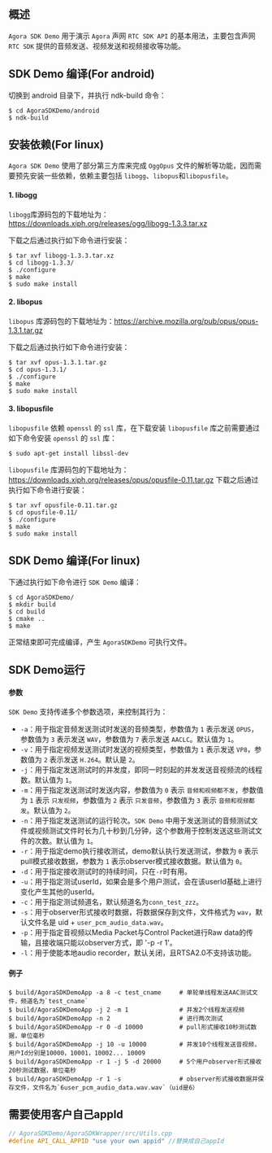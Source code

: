 ## 概述

`Agora SDK Demo` 用于演示 `Agora` 声网 `RTC SDK API` 的基本用法，主要包含声网 `RTC SDK` 提供的音频发送、视频发送和视频接收等功能。

## SDK Demo 编译(For android)

切换到 android 目录下，并执行 ndk-build 命令：
```
$ cd AgoraSDKDemo/android
$ ndk-build
```

## 安装依赖(For linux)

`Agora SDK Demo` 使用了部分第三方库来完成 `OggOpus` 文件的解析等功能，因而需要预先安装一些依赖，依赖主要包括 `libogg`、`libopus`和`libopusfile`。

#### 1. libogg

`libogg`库源码包的下载地址为：https://downloads.xiph.org/releases/ogg/libogg-1.3.3.tar.xz

下载之后通过执行如下命令进行安装：
```
$ tar xvf libogg-1.3.3.tar.xz
$ cd libogg-1.3.3/
$ ./configure
$ make
$ sudo make install
```

#### 2. libopus

`libopus` 库源码包的下载地址为：https://archive.mozilla.org/pub/opus/opus-1.3.1.tar.gz

下载之后通过执行如下命令进行安装：
```
$ tar xvf opus-1.3.1.tar.gz
$ cd opus-1.3.1/
$ ./configure
$ make
$ sudo make install
```

#### 3. libopusfile

`libopusfile` 依赖 `openssl` 的 `ssl` 库，在下载安装 `libopusfile` 库之前需要通过如下命令安装 `openssl` 的 `ssl` 库：

```
$ sudo apt-get install libssl-dev
```

`libopusfile` 库源码包的下载地址为：https://downloads.xiph.org/releases/opus/opusfile-0.11.tar.gz
下载之后通过执行如下命令进行安装：

```
$ tar xvf opusfile-0.11.tar.gz
$ cd opusfile-0.11/
$ ./configure
$ make
$ sudo make install
```


## SDK Demo 编译(For linux)

下通过执行如下命令进行 `SDK Demo` 编译：

```
$ cd AgoraSDKDemo/
$ mkdir build
$ cd build
$ cmake ..
$ make
```

正常结束即可完成编译，产生 `AgoraSDKDemo` 可执行文件。

## SDK Demo运行

#### 参数

`SDK Demo` 支持传递多个参数选项，来控制其行为：

* `-a`：用于指定音频发送测试时发送的音频类型，参数值为 `1` 表示发送 `OPUS`，参数值为 `3` 表示发送 `WAV`，参数值为 `7` 表示发送 `AACLC`。默认值为 `1`。
* `-v`：用于指定视频发送测试时发送的视频类型，参数值为 `1` 表示发送 `VP8`，参数值为 `2` 表示发送 `H.264`。默认是 `2`。
* `-j`：用于指定发送测试时的并发度，即同一时刻起的并发发送音视频流的线程数。默认值为 `1`。
* `-m`：用于指定发送测试时发送内容，参数值为 `0` 表示 `音频和视频都不发`，参数值为 `1` 表示 `只发视频`，参数值为 `2` 表示 `只发音频`，参数值为 `3` 表示 `音频和视频都发`。默认值为 `2`。
* `-n`：用于指定发送测试的运行轮次。`SDK Demo` 中用于发送测试的音频测试文件或视频测试文件时长为几十秒到几分钟，这个参数用于控制发送这些测试文件的次数。默认值为 `1`。
* `-r`：用于指定demo执行接收测试，demo默认执行发送测试，参数为 `0` 表示pull模式接收数据，参数为 `1` 表示observer模式接收数据。默认值为 `0`。
* `-d`：用于指定接收测试时的持续时间，只在`-r`时有用。
* `-u`：用于指定测试userId，如果会是多个用户测试，会在该userId基础上进行变化产生其他的userId。
* `-c`：用于指定测试频道名，默认频道名为`conn_test_zzz`。
* `-s`：用于observer形式接收时数据，将数据保存到文件，文件格式为 `wav`，默认文件名是 uid + `user_pcm_audio_data.wav`。
* `-p`：用于指定音视频以Media Packet与Control Packet进行Raw data的传输，且接收端只能以observer方式，即 '-p -r 1'。
* `-l`：用于使能本地audio recorder，默认关闭，且RTSA2.0不支持该功能。

#### 例子

```
$ build/AgoraSDKDemoApp -a 8 -c test_cname     # 单轮单线程发送AAC测试文件，频道名为`test_cname`
$ build/AgoraSDKDemoApp -j 2 -m 1              # 并发2个线程发送视频
$ build/AgoraSDKDemoApp -n 2                   # 进行两次测试
$ build/AgoraSDKDemoApp -r 0 -d 10000          # pull形式接收10秒测试数据，单位毫秒
$ build/AgoraSDKDemoApp -j 10 -u 10000         # 并发10个线程发送音视频，用户Id分别是10000，10001，10002... 10009
$ build/AgoraSDKDemoApp -r 1 -j 5 -d 20000     # 5个用户observer形式接收20秒测试数据，单位毫秒
$ build/AgoraSDKDemoApp -r 1 -s                # observer形式接收数据并保存文件，文件名为`6user_pcm_audio_data.wav.wav`（uid是6）
```

## 需要使用客户自己appId

```cpp
// AgoraSDKDemo/AgoraSDKWrapper/src/Utils.cpp
#define API_CALL_APPID "use your own appid" //替换成自己appId
```

